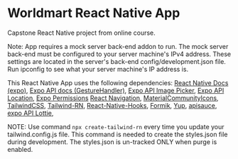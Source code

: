 # Worldmart React Native App #


Capstone React Native project from online course.


Note: App requires a mock server back-end addon to run. The mock server back-end must be configured to your server machine's IPv4 address. These settings are located in the server's back-end config/development.json file. Run ipconfig to see what your server machine's IP address is.


This React Native App uses the following dependencies: [React Native Docs (expo)](https://reactnative.dev/), [Expo API docs (GestureHandler)](https://docs.expo.io/versions/latest/), [Expo API Image Picker](https://docs.expo.io/versions/v40.0.0/sdk/imagepicker/), [Expo API Location](https://docs.expo.io/versions/v40.0.0/sdk/location/), [Expo Permissions](https://docs.expo.io/versions/v40.0.0/sdk/permissions/) [React Navigation](https://reactnavigation.org/), [MaterialCommunityIcons](https://icons.expo.fyi/), [TailwindCSS](https://tailwindcss.com/), [Tailwind-RN](https://github.com/vadimdemedes/tailwind-rn#readme), [React-Native-Hooks](https://github.com/react-native-community/hooks), [Formik](https://formik.org/), [Yup](https://github.com/jquense/yup), [apisauce](https://github.com/infinitered/apisauce), [expo API Lottie](https://docs.expo.io/versions/latest/sdk/lottie/), 

NOTE: Use command `npx create-tailwind-rn` every time you update your tailwind.config.js file. This command is needed to create the styles.json file during development. The styles.json is un-tracked ONLY when purge is enabled.